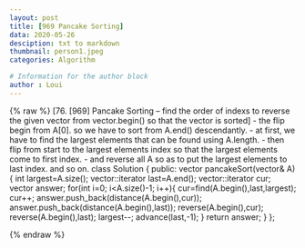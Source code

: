 ```yaml
---
layout: post
title: [969 Pancake Sorting]
data: 2020-05-26
desciption: txt to markdown
thumbnail: person1.jpeg
categories: Algorithm

# Information for the author block
author : Loui
---
```


{% raw %}
	﻿[76. [969] Pancake Sorting – find the order of indexs to reverse the given vector from vector.begin() so that the vector is sorted]
	- the flip begin from A[0]. so we have to sort from A.end() descendantly.
	- at first, we have to find the largest elements that can be found using A.length.
	- then flip from start to the largest elements index so that the largest elements come to first index.
	- and reverse all A so as to put the largest elements to last index. and so on.
	class Solution {
	public:
	    vector<int> pancakeSort(vector<int>& A) {
	        int largest=A.size();
	        vector<int>::iterator last=A.end();
	        vector<int>::iterator cur;
	        vector<int> answer;
	        for(int i=0; i<A.size()-1; i++){
	            cur=find(A.begin(),last,largest);
	            cur++;
	            answer.push_back(distance(A.begin(),cur));
	            answer.push_back(distance(A.begin(),last));
	            reverse(A.begin(),cur);
	            reverse(A.begin(),last);
	            largest--;
	            advance(last,-1);
	        }
	        return answer;
	    }
	};
	
{% endraw %}
